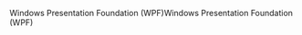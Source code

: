 <span data-ttu-id="e0cb0-101">Windows Presentation Foundation (WPF)</span><span class="sxs-lookup"><span data-stu-id="e0cb0-101">Windows Presentation Foundation (WPF)</span></span>